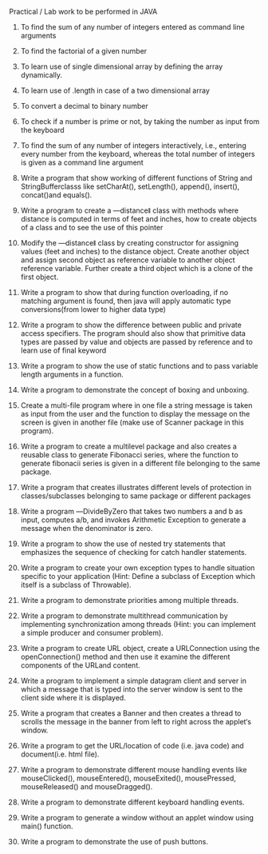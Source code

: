 Practical / Lab work to be performed in JAVA

1. To find the sum of any number of integers entered as command line arguments

2. To find the factorial of a given number

3. To learn use of single dimensional array by defining the array dynamically.

4. To learn use of .length in case of a two dimensional array

5. To convert a decimal to binary number

6. To check if a number is prime or not, by taking the number as input from the keyboard

7. To find the sum of any number of integers interactively, i.e., entering every number from the keyboard, whereas the total number of integers is given as a command line argument

8. Write a program that show working of different functions of String and StringBufferclasss like setCharAt(), setLength(), append(), insert(), concat()and equals().

9. Write a program to create a ―distanceǁ class with methods where distance is computed in terms of feet and inches, how to create objects of a class and to see the use of this pointer
 
10. Modify the ―distanceǁ class by creating constructor for assigning values (feet and inches) to the distance object. Create another object and assign second object as reference variable to another object reference variable. Further create a third object which is a clone of the first object.

11. Write a program to show that during function overloading, if no matching argument is found, then java will apply automatic type conversions(from lower to higher data type)

12. Write a program to show the difference between public and private access specifiers. The program should also show that primitive data types are passed by value and objects are passed by reference and to learn use of final keyword

13. Write a program to show the use of static functions and to pass variable length arguments in a function.

14. Write a program to demonstrate the concept of boxing and unboxing.

15. Create a multi-file program where in one file a string message is taken as input from the user and the function to display the message on the screen is given in another file (make use of Scanner package in this program).

16. Write a program to create a multilevel package and also creates a reusable class to generate Fibonacci series, where the function to generate fibonacii series is given in a different file belonging to the same package.
 
17. Write a program that creates illustrates different levels of protection in classes/subclasses belonging to same package or different packages
 
18. Write a program ―DivideByZero that takes two numbers a and b as input, computes a/b, and invokes Arithmetic Exception to generate a message when the denominator is zero.

19. Write a program to show the use of nested try statements that emphasizes the sequence of checking for catch handler statements.
 
20. Write a program to create your own exception types to handle situation specific to your application (Hint: Define a subclass of Exception which itself is a subclass of Throwable).
 
21. Write a program to demonstrate priorities among multiple threads.

22. Write a program to demonstrate multithread communication by implementing synchronization among threads (Hint: you can implement a simple producer and consumer problem).

22. Write a program to create URL object, create a URLConnection using the openConnection() method and then use it examine the different components of the URLand content.

23. Write a program to implement a simple datagram client and server in which a message that is typed into the server window is sent to the client side where it is displayed.

24. Write a program that creates a Banner and then creates a thread to scrolls the message in the banner from left to right across the applet‘s window.

25. Write a program to get the URL/location of code (i.e. java code) and document(i.e. html file).

26. Write a program to demonstrate different mouse handling events like mouseClicked(), mouseEntered(), mouseExited(), mousePressed, mouseReleased() and mouseDragged().

27. Write a program to demonstrate different keyboard handling events.

29. Write a program to generate a window without an applet window using main() function.

30. Write a program to demonstrate the use of push buttons.